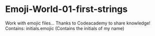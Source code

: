 # Emoji-World-01-first-strings
Work with emojic files... Thanks to Codeacademy to share knowledge!
Contains:
initials.emojic (Contains the initials of my name)
